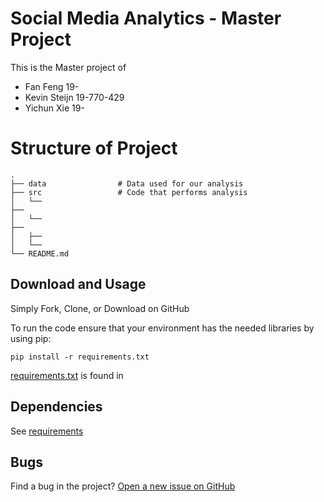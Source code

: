 # Social Media Analytics - Master Project

This is the Master project of
- Fan Feng        19-
- Kevin Steijn    19-770-429
- Yichun Xie      19-

# Structure of Project

    .
    ├── data                # Data used for our analysis
    ├── src                 # Code that performs analysis
	│   └── 
	├── 
    │   └──  
    ├── 
	│   ├── 
    │   └── 
    └── README.md
	
## Download and Usage

Simply Fork, Clone, or Download on GitHub

To run the code ensure that your environment has the needed libraries by using pip:

`pip install -r requirements.txt`

[requirements.txt]() is found in 

## Dependencies

See [requirements]()

## Bugs

Find a bug in the project? [Open a new issue on GitHub]()
